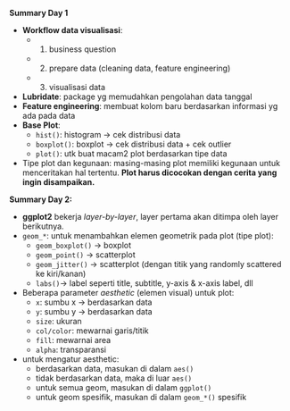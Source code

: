 **Summary Day 1**

* **Workflow data visualisasi**: 
  + 1. business question
  + 2. prepare data (cleaning data, feature engineering)
  + 3. visualisasi data
* **Lubridate**: package yg memudahkan pengolahan data tanggal
* **Feature engineering**: membuat kolom baru berdasarkan informasi yg ada pada data
* **Base Plot**:
  - `hist()`: histogram -> cek distribusi data
  - `boxplot()`: boxplot -> cek distribusi data + cek outlier
  - `plot()`: utk buat macam2 plot berdasarkan tipe data
* Tipe plot dan kegunaan: masing-masing plot memiliki kegunaan untuk menceritakan hal tertentu. **Plot harus dicocokan dengan cerita yang ingin disampaikan.**


**Summary Day 2:**

* **ggplot2** bekerja *layer-by-layer*, layer pertama akan ditimpa oleh layer berikutnya.
* `geom_*`: untuk menambahkan elemen geometrik pada plot (tipe plot):
  + `geom_boxplot()` -> boxplot
  + `geom_point()` -> scatterplot
  + `geom_jitter()` -> scatterplot (dengan titik yang randomly scattered ke kiri/kanan)
  + `labs()`-> label seperti title, subtitle, y-axis & x-axis label, dll
* Beberapa parameter *aesthetic* (elemen visual) untuk plot:
  + `x`: sumbu x -> berdasarkan data
  + `y`: sumbu y -> berdasarkan data
  + `size`: ukuran
  + `col/color`: mewarnai garis/titik
  + `fill`: mewarnai area
  + `alpha`: transparansi
* untuk mengatur aesthetic:
  + berdasarkan data, masukan di dalam `aes()`
  + tidak berdasarkan data, maka di luar `aes()`
  + untuk semua geom, masukan di dalam `ggplot()`
  + untuk geom spesifik, masukan di dalam `geom_*()` spesifik